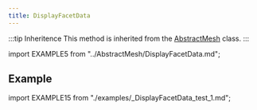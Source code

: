 ```yaml
---
title: DisplayFacetData
---
```


:::tip Inheritence
This method is inherited from the [AbstractMesh](../AbstractMesh/AbstractMesh_.md) class.
:::

import EXAMPLE5 from "../AbstractMesh/DisplayFacetData.md";

<EXAMPLE5 />

## Example

import EXAMPLE15 from "./examples/_DisplayFacetData_test_1.md";

<EXAMPLE15 />
